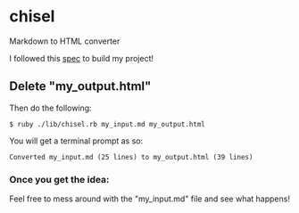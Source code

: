 # chisel
Markdown to HTML converter

I followed this [spec](https://github.com/JumpstartLab/curriculum/blob/master/source/projects/chisel.markdown) to build my project!

## Delete "my_output.html"

Then do the following:

    $ ruby ./lib/chisel.rb my_input.md my_output.html

You will get a terminal prompt as so:

    Converted my_input.md (25 lines) to my_output.html (39 lines)

### Once you get the idea: 

Feel free to mess around with the "my_input.md" file and see what happens!


